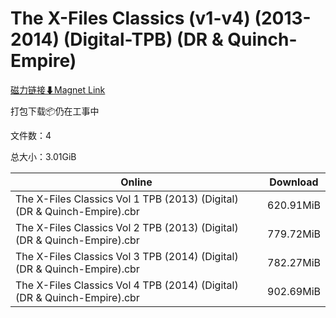 # The X-Files Classics (v1-v4) (2013-2014) (Digital-TPB) (DR & Quinch-Empire)

[磁力链接⬇Magnet Link](magnet:?xt=urn:btih:3a713d2be9ba6e5ae8bd44e08d7cb62fb1a7c0a1&dn=The%20X-Files%20Classics%20%28v1-v4%29%20%282013-2014%29%20%28Digital-TPB%29%20%28DR%20%26%20Quinch-Empire%29)

打包下载📦仍在工事中

文件数：4

总大小：3.01GiB

Online | Download
--- | ---
The X-Files Classics Vol 1 TPB (2013) (Digital) (DR & Quinch-Empire).cbr | 620.91MiB
The X-Files Classics Vol 2 TPB (2013) (Digital) (DR & Quinch-Empire).cbr | 779.72MiB
The X-Files Classics Vol 3 TPB (2014) (Digital) (DR & Quinch-Empire).cbr | 782.27MiB
The X-Files Classics Vol 4 TPB (2014) (Digital) (DR & Quinch-Empire).cbr | 902.69MiB